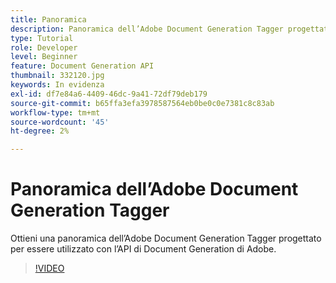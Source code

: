 ```yaml
---
title: Panoramica
description: Panoramica dell’Adobe Document Generation Tagger progettato per essere utilizzato con l’API di Adobe Document Generation
type: Tutorial
role: Developer
level: Beginner
feature: Document Generation API
thumbnail: 332120.jpg
keywords: In evidenza
exl-id: df7e84a6-4409-46dc-9a41-72df79deb179
source-git-commit: b65ffa3efa3978587564eb0be0c0e7381c8c83ab
workflow-type: tm+mt
source-wordcount: '45'
ht-degree: 2%

---
```


# Panoramica dell’Adobe Document Generation Tagger

Ottieni una panoramica dell’Adobe Document Generation Tagger progettato per essere utilizzato con l’API di Document Generation di Adobe.

>[!VIDEO](https://video.tv.adobe.com/v/332120?hidetitle=true)

